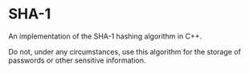 # SHA-1
An implementation of the SHA-1 hashing algorithm in C++.

Do not, under any circumstances, use this algorithm for the storage of passwords or other sensitive information. 
